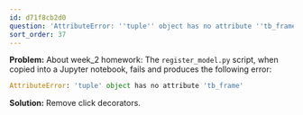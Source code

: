 ```yaml
---
id: d71f8cb2d0
question: 'AttributeError: ''tuple'' object has no attribute ''tb_frame'''
sort_order: 37
---
```


**Problem:** About week_2 homework: The `register_model.py` script, when copied into a Jupyter notebook, fails and produces the following error:

```python
AttributeError: 'tuple' object has no attribute 'tb_frame'
```

**Solution:** Remove click decorators.
